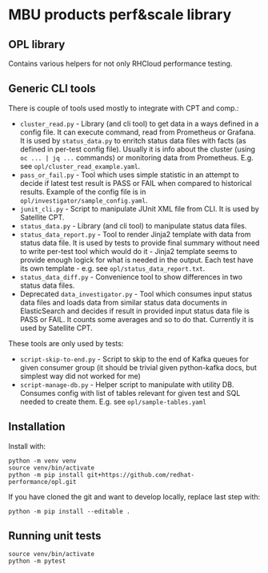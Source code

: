 MBU products perf&scale library
======================

OPL library
-----------

Contains various helpers for not only RHCloud performance testing.

Generic CLI tools
-----------------

There is couple of tools used mostly to integrate with CPT and comp.:

 * `cluster_read.py` - Library (and cli tool) to get data in a ways defined in
   a config file. It can execute command, read from Prometheus or Grafana. It
   is used by `status_data.py` to enritch status data files with facts (as
   defined in per-test config file). Usually it is info about the cluster
   (using `oc ... | jq ...` commands) or monitoring data from Prometheus.
   E.g. see `opl/cluster_read_example.yaml`.
 * `pass_or_fail.py` - Tool which uses simple statistic in an attempt to
   decide if latest test result is PASS or FAIL when compared to historical
   results. Example of the config file is in
   `opl/investigator/sample_config.yaml`.
 * `junit_cli.py` - Script to manipulate JUnit XML file from CLI. It is
   used by Satellite CPT.
 * `status_data.py` - Library (and cli tool) to manipulate status data files.
 * `status_data_report.py` - Tool to render Jinja2 template with data from
   status data file. It is used by tests to provide final summary without need
   to write per-test tool which would do it - Jinja2 template seems to provide
   enough logick for what is needed in the output. Each test have its own
   template - e.g. see `opl/status_data_report.txt`.
 * `status_data_diff.py` - Convenience tool to show differences in two status
   data files.
 * Deprecated `data_investigator.py` - Tool which consumes input status data
   files and loads data from similar status data documents in ElasticSearch
   and decides if result in provided input status data file is PASS or FAIL.
   It counts some averages and so to do that. Currently it is used by
   Satellite CPT.

These tools are only used by tests:

 * `script-skip-to-end.py` - Script to skip to the end of Kafka queues for
   given consumer group (it should be trivial given python-kafka docs, but
   simplest way did not worked for me)
 * `script-manage-db.py` - Helper script to manipulate with utility DB.
   Consumes config with list of tables relevant for given test and SQL needed
   to create them. E.g. see `opl/sample-tables.yaml`

Installation
------------

Install with:

    python -m venv venv
    source venv/bin/activate
    python -m pip install git+https://github.com/redhat-performance/opl.git

If you have cloned the git and want to develop locally, replace last step with:

    python -m pip install --editable .

Running unit tests
------------------

    source venv/bin/activate
    python -m pytest
